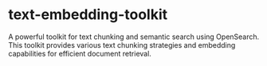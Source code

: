 # text-embedding-toolkit
A powerful toolkit for text chunking and semantic search using OpenSearch. This toolkit provides various text chunking strategies and embedding capabilities for efficient document retrieval.
